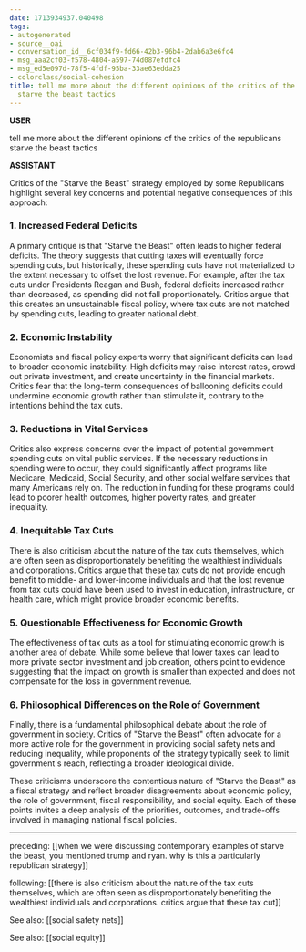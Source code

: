 ```yaml
---
date: 1713934937.040498
tags:
- autogenerated
- source__oai
- conversation_id__6cf034f9-fd66-42b3-96b4-2dab6a3e6fc4
- msg_aaa2cf03-f578-4804-a597-74d087efdfc4
- msg_ed5e097d-78f5-4fdf-95ba-33ae63edda25
- colorclass/social-cohesion
title: tell me more about the different opinions of the critics of the republicans
  starve the beast tactics
---
```


**USER**

tell me more about the different opinions of the critics of the republicans starve the beast tactics


**ASSISTANT**

Critics of the "Starve the Beast" strategy employed by some Republicans highlight several key concerns and potential negative consequences of this approach:

### 1. **Increased Federal Deficits**
A primary critique is that "Starve the Beast" often leads to higher federal deficits. The theory suggests that cutting taxes will eventually force spending cuts, but historically, these spending cuts have not materialized to the extent necessary to offset the lost revenue. For example, after the tax cuts under Presidents Reagan and Bush, federal deficits increased rather than decreased, as spending did not fall proportionately. Critics argue that this creates an unsustainable fiscal policy, where tax cuts are not matched by spending cuts, leading to greater national debt.

### 2. **Economic Instability**
Economists and fiscal policy experts worry that significant deficits can lead to broader economic instability. High deficits may raise interest rates, crowd out private investment, and create uncertainty in the financial markets. Critics fear that the long-term consequences of ballooning deficits could undermine economic growth rather than stimulate it, contrary to the intentions behind the tax cuts.

### 3. **Reductions in Vital Services**
Critics also express concerns over the impact of potential government spending cuts on vital public services. If the necessary reductions in spending were to occur, they could significantly affect programs like Medicare, Medicaid, Social Security, and other social welfare services that many Americans rely on. The reduction in funding for these programs could lead to poorer health outcomes, higher poverty rates, and greater inequality.

### 4. **Inequitable Tax Cuts**
There is also criticism about the nature of the tax cuts themselves, which are often seen as disproportionately benefiting the wealthiest individuals and corporations. Critics argue that these tax cuts do not provide enough benefit to middle- and lower-income individuals and that the lost revenue from tax cuts could have been used to invest in education, infrastructure, or health care, which might provide broader economic benefits.

### 5. **Questionable Effectiveness for Economic Growth**
The effectiveness of tax cuts as a tool for stimulating economic growth is another area of debate. While some believe that lower taxes can lead to more private sector investment and job creation, others point to evidence suggesting that the impact on growth is smaller than expected and does not compensate for the loss in government revenue.

### 6. **Philosophical Differences on the Role of Government**
Finally, there is a fundamental philosophical debate about the role of government in society. Critics of "Starve the Beast" often advocate for a more active role for the government in providing social safety nets and reducing inequality, while proponents of the strategy typically seek to limit government's reach, reflecting a broader ideological divide.

These criticisms underscore the contentious nature of "Starve the Beast" as a fiscal strategy and reflect broader disagreements about economic policy, the role of government, fiscal responsibility, and social equity. Each of these points invites a deep analysis of the priorities, outcomes, and trade-offs involved in managing national fiscal policies.


---

preceding: [[when we were discussing contemporary examples of starve the beast, you mentioned trump and ryan. why is this a particularly republican strategy]]  


following: [[there is also criticism about the nature of the tax cuts themselves, which are often seen as disproportionately benefiting the wealthiest individuals and corporations. critics argue that these tax cut]]

See also: [[social safety nets]]


See also: [[social equity]]